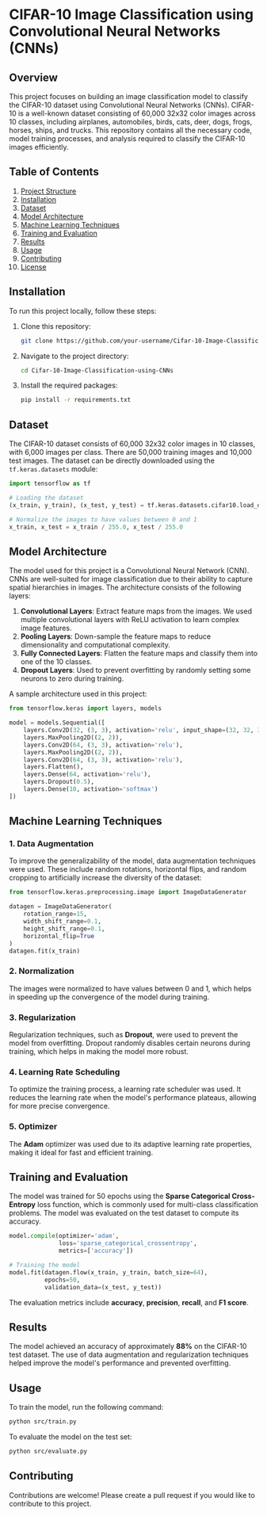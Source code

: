 # CIFAR-10 Image Classification using Convolutional Neural Networks (CNNs)

## Overview

This project focuses on building an image classification model to classify the CIFAR-10 dataset using Convolutional Neural Networks (CNNs). CIFAR-10 is a well-known dataset consisting of 60,000 32x32 color images across 10 classes, including airplanes, automobiles, birds, cats, deer, dogs, frogs, horses, ships, and trucks. This repository contains all the necessary code, model training processes, and analysis required to classify the CIFAR-10 images efficiently.

## Table of Contents
1. [Project Structure](#project-structure)
2. [Installation](#installation)
3. [Dataset](#dataset)
4. [Model Architecture](#model-architecture)
5. [Machine Learning Techniques](#machine-learning-techniques)
6. [Training and Evaluation](#training-and-evaluation)
7. [Results](#results)
8. [Usage](#usage)
9. [Contributing](#contributing)
10. [License](#license)

## Installation

To run this project locally, follow these steps:

1. Clone this repository:
   ```bash
   git clone https://github.com/your-username/Cifar-10-Image-Classification-using-CNNs.git
   ```
2. Navigate to the project directory:
   ```bash
   cd Cifar-10-Image-Classification-using-CNNs
   ```
3. Install the required packages:
   ```bash
   pip install -r requirements.txt
   ```

## Dataset

The CIFAR-10 dataset consists of 60,000 32x32 color images in 10 classes, with 6,000 images per class. There are 50,000 training images and 10,000 test images. The dataset can be directly downloaded using the `tf.keras.datasets` module:

```python
import tensorflow as tf

# Loading the dataset
(x_train, y_train), (x_test, y_test) = tf.keras.datasets.cifar10.load_data()

# Normalize the images to have values between 0 and 1
x_train, x_test = x_train / 255.0, x_test / 255.0
```

## Model Architecture

The model used for this project is a Convolutional Neural Network (CNN). CNNs are well-suited for image classification due to their ability to capture spatial hierarchies in images. The architecture consists of the following layers:

1. **Convolutional Layers**: Extract feature maps from the images. We used multiple convolutional layers with ReLU activation to learn complex image features.
2. **Pooling Layers**: Down-sample the feature maps to reduce dimensionality and computational complexity.
3. **Fully Connected Layers**: Flatten the feature maps and classify them into one of the 10 classes.
4. **Dropout Layers**: Used to prevent overfitting by randomly setting some neurons to zero during training.

A sample architecture used in this project:

```python
from tensorflow.keras import layers, models

model = models.Sequential([
    layers.Conv2D(32, (3, 3), activation='relu', input_shape=(32, 32, 3)),
    layers.MaxPooling2D((2, 2)),
    layers.Conv2D(64, (3, 3), activation='relu'),
    layers.MaxPooling2D((2, 2)),
    layers.Conv2D(64, (3, 3), activation='relu'),
    layers.Flatten(),
    layers.Dense(64, activation='relu'),
    layers.Dropout(0.5),
    layers.Dense(10, activation='softmax')
])
```

## Machine Learning Techniques

### 1. **Data Augmentation**
   To improve the generalizability of the model, data augmentation techniques were used. These include random rotations, horizontal flips, and random cropping to artificially increase the diversity of the dataset:

   ```python
   from tensorflow.keras.preprocessing.image import ImageDataGenerator

   datagen = ImageDataGenerator(
       rotation_range=15,
       width_shift_range=0.1,
       height_shift_range=0.1,
       horizontal_flip=True
   )
   datagen.fit(x_train)
   ```

### 2. **Normalization**
   The images were normalized to have values between 0 and 1, which helps in speeding up the convergence of the model during training.

### 3. **Regularization**
   Regularization techniques, such as **Dropout**, were used to prevent the model from overfitting. Dropout randomly disables certain neurons during training, which helps in making the model more robust.

### 4. **Learning Rate Scheduling**
   To optimize the training process, a learning rate scheduler was used. It reduces the learning rate when the model's performance plateaus, allowing for more precise convergence.

### 5. **Optimizer**
   The **Adam** optimizer was used due to its adaptive learning rate properties, making it ideal for fast and efficient training.

## Training and Evaluation

The model was trained for 50 epochs using the **Sparse Categorical Cross-Entropy** loss function, which is commonly used for multi-class classification problems. The model was evaluated on the test dataset to compute its accuracy.

```python
model.compile(optimizer='adam',
              loss='sparse_categorical_crossentropy',
              metrics=['accuracy'])

# Training the model
model.fit(datagen.flow(x_train, y_train, batch_size=64),
          epochs=50,
          validation_data=(x_test, y_test))
```

The evaluation metrics include **accuracy**, **precision**, **recall**, and **F1 score**.

## Results

The model achieved an accuracy of approximately **88%** on the CIFAR-10 test dataset. The use of data augmentation and regularization techniques helped improve the model's performance and prevented overfitting.

## Usage

To train the model, run the following command:

```bash
python src/train.py
```

To evaluate the model on the test set:

```bash
python src/evaluate.py
```

## Contributing

Contributions are welcome! Please create a pull request if you would like to contribute to this project.


